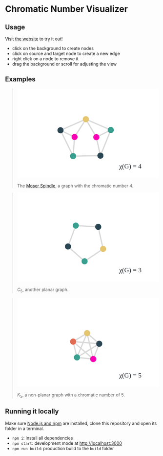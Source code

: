 # Chromatic Number Visualizer
## Usage
Visit [the website](https://jschoedl.github.io/4colors/) to try it out!
* click on the background to create nodes
* click on source and target node to create a new edge
* right click on a node to remove it
* drag the background or scroll for adjusting the view

## Examples
> <img src="/docs/moser_spindle.png" width=500px>
>
> The [Moser Spindle](https://en.wikipedia.org/wiki/Moser_spindle), a graph with the chromatic number 4.

> <img src="/docs/c5.png" width=500px>
>
> $C_5$, another planar graph.

> <img src="/docs/k5.png" width=500px>
>
> $K_5$, a non-planar graph with a chromatic number of 5.

## Running it locally
Make sure [Node.js and npm](https://nodejs.org/en/download/) are installed, clone this repository and open its folder in a terminal.
* `npm i`: install all dependencies
* `npm start`: development mode at [http://localhost:3000](http://localhost:3000)
* `npm run build`: production build to the `build` folder
